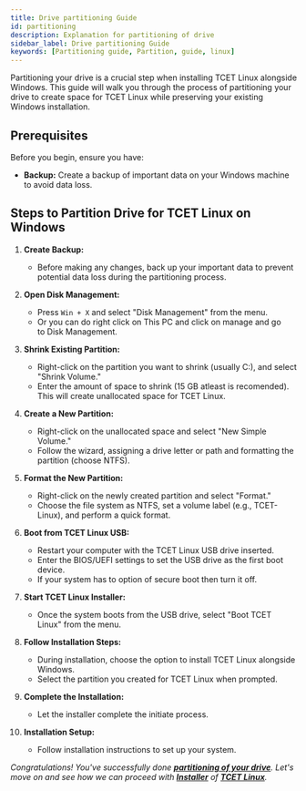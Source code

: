 ```yaml
---
title: Drive partitioning Guide
id: partitioning
description: Explanation for partitioning of drive
sidebar_label: Drive partitioning Guide
keywords: [Partitioning guide, Partition, guide, linux]
---
```



Partitioning your drive is a crucial step when installing TCET Linux alongside Windows. This guide will walk you through the process of partitioning your drive to create space for TCET Linux while preserving your existing Windows installation.

## Prerequisites

Before you begin, ensure you have:

- **Backup:** Create a backup of important data on your Windows machine to avoid data loss.

## Steps to Partition Drive for TCET Linux on Windows

1. **Create Backup:**
   - Before making any changes, back up your important data to prevent potential data loss during the partitioning process.

2. **Open Disk Management:**
   - Press `Win + X` and select "Disk Management" from the menu.
   - Or you can do right click on This PC and click on manage and go to Disk Management.

3. **Shrink Existing Partition:**
   - Right-click on the partition you want to shrink (usually C:), and select "Shrink Volume."
   - Enter the amount of space to shrink (15 GB atleast is recomended). This will create unallocated space for TCET Linux.

4. **Create a New Partition:**
   - Right-click on the unallocated space and select "New Simple Volume."
   - Follow the wizard, assigning a drive letter or path and formatting the partition (choose NTFS).

5. **Format the New Partition:**
   - Right-click on the newly created partition and select "Format."
   - Choose the file system as NTFS, set a volume label (e.g., TCET-Linux), and perform a quick format.

6. **Boot from TCET Linux USB:**
   - Restart your computer with the TCET Linux USB drive inserted.
   - Enter the BIOS/UEFI settings to set the USB drive as the first boot device.
   - If your system has to option of secure boot then turn it off.

7. **Start TCET Linux Installer:**
   - Once the system boots from the USB drive, select "Boot TCET Linux" from the menu.

8. **Follow Installation Steps:**
    - During installation, choose the option to install TCET Linux alongside Windows.
    - Select the partition you created for TCET Linux when prompted.

9. **Complete the Installation:**
    - Let the installer complete the initiate process.

10. **Installation Setup:**
    - Follow installation instructions to set up your system.

_Congratulations! You've successfully done [**partitioning of your drive**](partitioning). Let's move on and see how we can proceed with [**Installer**](installation-steps) of **[TCET Linux](https://linux.tcetmumbai.in/)**._